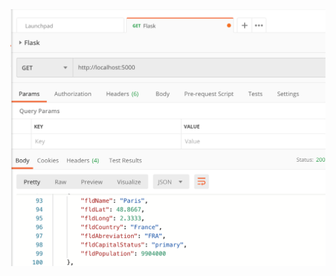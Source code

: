 <img src="https://github.com/Rushi-Repo/WSD-Homework5/blob/main/screenshots/postman.png?raw=true" />

